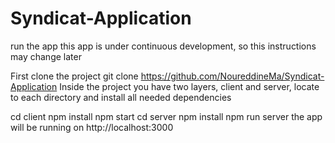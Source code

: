 # Syndicat-Application
run the app
this app is under continuous development, so this instructions may change later

First clone the project
git clone https://github.com/NoureddineMa/Syndicat-Application
Inside the project you have two layers, client and server, locate to each directory and install all needed dependencies

cd client
npm install
npm start
cd server
npm install
npm run server
the app will be running on http://localhost:3000
